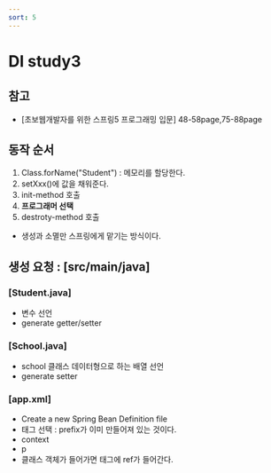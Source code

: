 ```yaml
---
sort: 5
---
```


# DI study3

## 참고 
- [초보웹개발자를 위한 스프링5 프로그래밍 입문] 48-58page,75-88page

## 동작 순서
1. Class.forName("Student") : 메모리를 할당한다.
2. setXxx()에 값을 채워준다.
3. init-method 호출
4. **프로그래머 선택** 
5. destroty-method 호출

- 생성과 소멸만 스프링에게 맡기는 방식이다. 


## 생성 요청 : [src/main/java]
### [Student.java]
- 변수 선언
- generate getter/setter

### [School.java]
- school 클래스 데이터형으로 하는 배열 선언
- generate setter

### [app.xml]
- Create a new Spring Bean Definition file
- 태그 선택 : prefix가 이미 만들어져 있는 것이다. 
- context
- p
- 클래스 객체가 들어가면 태그에 ref가 들어간다. 




